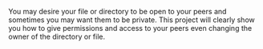 You may desire your file or directory to be open to your peers and sometimes you may want them to be private. This project will clearly show you how to give permissions and access to your peers even changing the owner of the directory or file.

